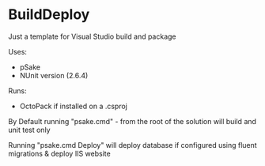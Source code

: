 # BuildDeploy

Just a template for Visual Studio build and package

Uses:
- pSake
- NUnit version (2.6.4)

Runs:
- OctoPack if installed on a .csproj

By Default running "psake.cmd" - from the root of the solution will build and unit test only

Running "psake.cmd Deploy" will deploy database if configured using fluent migrations & deploy IIS website
